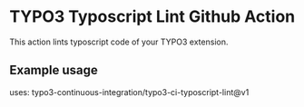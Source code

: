 # TYPO3 Typoscript Lint Github Action

This action lints typoscript code of your TYPO3 extension.

## Example usage

uses: typo3-continuous-integration/typo3-ci-typoscript-lint@v1
